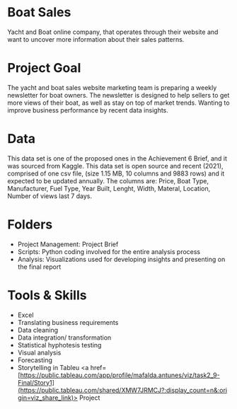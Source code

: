 # Boat Sales
Yacht and Boat online company, that operates 
through their website and want to uncover more information about their sales patterns.

# Project Goal
The  yacht and boat sales website  marketing team is
preparing a weekly newsletter for boat owners. The newsletter is designed to help sellers to get more views of their boat, as well as stay on top of market trends. 
Wanting to improve business performance by recent data insights.


# Data
This data set is one of the proposed ones in the Achievement 6 Brief, and it was sourced from Kaggle. This data set is open source and recent (2021), comprised of one csv file, (size 1.15 MB, 10 columns and 9883 rows)  and  it expected to be updated annually.
The columns are: Price, Boat Type, Manufacturer, Fuel Type, Year Built, Lenght, Width, Materal, Location, Number of views last 7 days.
  
# Folders
- Project Management: Project Brief
- Scripts: Python coding involved for the entire analysis process
- Analysis: Visualizations used for developing insights and presenting on the final report
  
# Tools & Skills  
- Excel
- Translating business requirements
- Data cleaning
- Data integration/ transformation
- Statistical hyphotesis testing
- Visual analysis
- Forecasting
- Storytelling in Tableu <a href=[https://public.tableau.com/app/profile/mafalda.antunes/viz/task2_9-Final/Story1](https://public.tableau.com/shared/XMW7JRMCJ?:display_count=n&:origin=viz_share_link)> Project</a>


